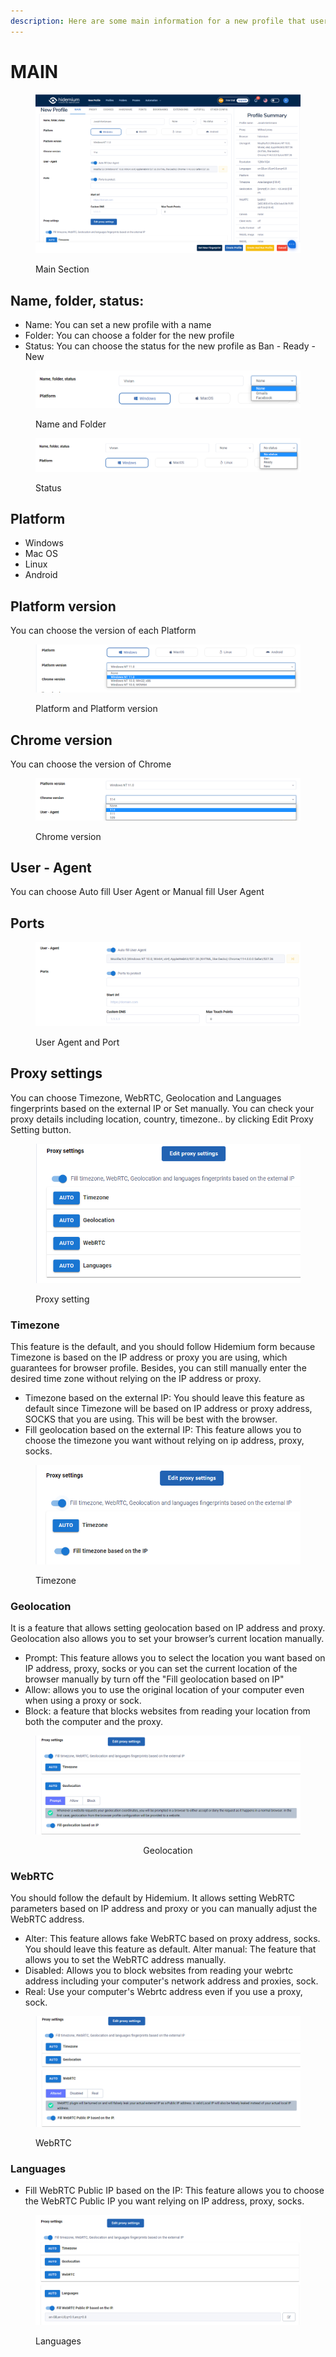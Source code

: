 ```yaml
---
description: Here are some main information for a new profile that users need to fill in
---
```


# MAIN

<figure><img src="../../.gitbook/assets/1.png" alt=""><figcaption><p>Main Section</p></figcaption></figure>

## Name, folder, status:

* Name: You can set a new profile with a name
* Folder: You can choose a folder for the new profile
* Status: You can choose the status for the new profile as Ban - Ready - New

<div align="left">

<figure><img src="../../.gitbook/assets/3.png" alt=""><figcaption><p>Name and Folder</p></figcaption></figure>

 

<figure><img src="../../.gitbook/assets/4.png" alt=""><figcaption><p>Status</p></figcaption></figure>

</div>

## Platform

* Windows&#x20;
* Mac OS&#x20;
* Linux&#x20;
* Android

## Platform version

You can choose the version of each Platform

<figure><img src="../../.gitbook/assets/5.png" alt=""><figcaption><p>Platform and Platform version</p></figcaption></figure>

## Chrome version

You can choose the version of Chrome&#x20;

<figure><img src="../../.gitbook/assets/6.png" alt=""><figcaption><p>Chrome version</p></figcaption></figure>

## User - Agent

You can choose Auto fill User Agent or Manual fill User Agent

## Ports

<figure><img src="../../.gitbook/assets/7 (1).png" alt=""><figcaption><p>User Agent and Port</p></figcaption></figure>

## Proxy settings

You can choose Timezone, WebRTC, Geolocation and Languages fingerprints based on the external IP or Set manually. You can check your proxy details including location, country, timezone.. by clicking Edit Proxy Setting button.

<figure><img src="../../.gitbook/assets/8.png" alt=""><figcaption><p>Proxy setting</p></figcaption></figure>

### Timezone

This feature is the default, and you should follow Hidemium form because Timezone is based on the IP address or proxy you are using, which guarantees for browser profile. Besides, you can still manually enter the desired time zone without relying on the IP address or proxy.

* Timezone based on the external IP: You should leave this feature as default since Timezone will be based on IP address or proxy address, SOCKS that you are using. This will be best with the browser.
* Fill geolocation based on the external IP: This feature allows you to choose the timezone you want without relying on ip address, proxy, socks.

<figure><img src="../../.gitbook/assets/9.png" alt=""><figcaption><p>Timezone</p></figcaption></figure>

### **Geolocation**

It is a feature that allows setting geolocation based on IP address and proxy. Geolocation also allows you to set your browser’s current location manually.&#x20;

* Prompt: This feature allows you to select the location you want based on IP address, proxy, socks or you can set the current location of the browser manually by turn off the "Fill geolocation based on IP"
* Allow: allows you to use the original location of your computer even when using a proxy or sock.
* Block:  a feature that blocks websites from reading your location from both the computer and the proxy.



<div align="center">

<figure><img src="../../.gitbook/assets/13.png" alt=""><figcaption><p>Geolocation</p></figcaption></figure>

</div>

### **WebRTC**

You should follow the default by Hidemium. It allows setting WebRTC parameters based on IP address and proxy or you can manually adjust the WebRTC address.

* Alter: This feature allows fake WebRTC based on proxy address, socks. You should leave this feature as default. Alter manual: The feature that allows you to set the WebRTC address manually.
* Disabled: Allows you to block websites from reading your webrtc address including your computer's network address and proxies, sock.
* Real: Use your computer's Webrtc address even if you use a proxy, sock.

<figure><img src="../../.gitbook/assets/11.png" alt=""><figcaption><p>WebRTC</p></figcaption></figure>

### Languages

* Fill WebRTC Public IP based on the IP: This feature allows you to choose the WebRTC Public IP you want relying on IP address, proxy, socks.

<figure><img src="../../.gitbook/assets/14.png" alt=""><figcaption><p>Languages</p></figcaption></figure>




